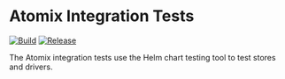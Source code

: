 <!--
SPDX-FileCopyrightText: 2023-present Intel Corporation
SPDX-License-Identifier: Apache-2.0
-->

# Atomix Integration Tests

[![Build](https://img.shields.io/github/actions/workflow/status/atomix/atomix/test-test.yml?style=for-the-badge)](https://github.com/atomix/atomix/actions/workflows/test-test.yml)
[![Release](https://img.shields.io/docker/v/atomix/test?label=release&style=for-the-badge)](https://hub.docker.com/repository/docker/atomix/test)

The Atomix integration tests use the Helm chart testing tool to test stores and drivers.
